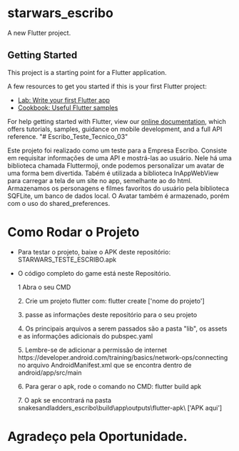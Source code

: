# starwars_escribo

A new Flutter project.

## Getting Started

This project is a starting point for a Flutter application.

A few resources to get you started if this is your first Flutter project:

- [Lab: Write your first Flutter app](https://flutter.dev/docs/get-started/codelab)
- [Cookbook: Useful Flutter samples](https://flutter.dev/docs/cookbook)

For help getting started with Flutter, view our
[online documentation](https://flutter.dev/docs), which offers tutorials,
samples, guidance on mobile development, and a full API reference.
"# Escribo_Teste_Tecnico_03" 

Este projeto foi realizado como um teste para a Empresa Escribo.
Consiste em requisitar informações de uma API e mostrá-las ao usuário.
Nele há uma biblioteca chamada Fluttermoji, onde podemos personalizar um avatar de uma forma bem divertida.
Tabém é utilizada a biblioteca InAppWebView para carregar a tela de um site no app, semelhante ao <frame> do html.
Armazenamos os personagens e filmes favoritos do usuário pela biblioteca SQFLite, um banco de dados local.
O Avatar também é armazenado, porém com o uso do shared_preferences.


# Como Rodar o Projeto

- Para testar o projeto, baixe o APK deste repositório: STARWARS_TESTE_ESCRIBO.apk

- O código completo do game está neste Repositório.
    <p>1 Abra o seu CMD</p>
    <p>2. Crie um projeto flutter com: flutter create ['nome do projeto']</p>
    <p>3. passe as informações deste repositório para o seu projeto</p>
    <p>4. Os principais arquivos a serem passados são a pasta "lib", os assets e as informações adicionais do pubspec.yaml</p>
    <p>5. Lembre-se de adicionar a permissão de internet https://developer.android.com/training/basics/network-ops/connecting no arquivo AndroidManifest.xml que se encontra dentro de android/app/src/main</p>
    
    <p>6. Para gerar o apk, rode o comando no CMD: flutter build apk</p>
    <p>7. O apk se encontrará na pasta snakesandladders_escribo\build\app\outputs\flutter-apk\ ['APK aqui']</p>


# Agradeço pela Oportunidade.

